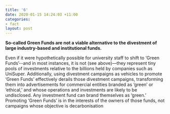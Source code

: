 ```yaml
---
title: '6'
date: 2020-01-15 14:24:03 +11:00
categories:
- fact
layout: post
---
```


**So-called Green Funds are not a viable alternative to the divestment of large industry-based and institutional funds.**

Even if it were hypothetically possible for university staff to shift to ‘Green Funds’--and in most instances, it is not (see above)—they represent tiny pools of investments relative to the billions held by companies such as UniSuper. Additionally, using divestment campaigns as vehicles to promote ‘Green Funds’ effectively derails those divestment campaigns, transforming them into advertisements for commercial entities branded as ‘green’ or ‘ethical,’ and whose operations and investments are likely to be undisclosed. Any investment fund can brand themselves as ‘green.’ Promoting ‘Green Funds’ is in the interests of the owners of those funds, not campaigns whose objective is decarbonisation

